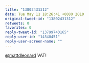 ```yaml
---
title: "13802431312"
date: Tue May 11 18:26:41 +0000 2010
original-tweet-id: "13802431312"
retweets: 0
favorites: 0
reply-tweet-id: "13799743165"
reply-user-id: "14340451"
reply-user-screen-name: ""
---
```

<a href="https://twitter.com/mattdleonard">@mattdleonard</a> VAT!
